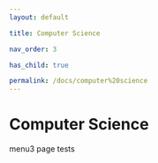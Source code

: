 ```yaml
---
layout: default

title: Computer Science

nav_order: 3

has_child: true

permalink: /docs/computer%20science
---
```




# Computer Science



menu3 page tests